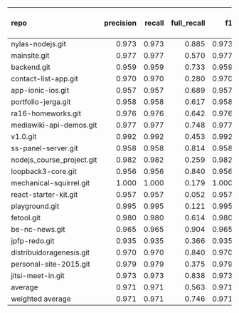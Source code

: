 | repo                      |   precision |   recall |   full_recall |    f1 |   full_f1 |   ppcr |   support |   full_support |   Rules Number |   Average Rule Len |
|:--------------------------|------------:|---------:|--------------:|------:|----------:|-------:|----------:|---------------:|---------------:|-------------------:|
| nylas-nodejs.git          |       0.973 |    0.973 |         0.885 | 0.973 |     0.927 |  0.909 |     27576 |          30342 |             18 |                5.8 |
| mainsite.git              |       0.977 |    0.977 |         0.570 | 0.977 |     0.720 |  0.583 |     17697 |          30335 |             13 |                6.0 |
| backend.git               |       0.959 |    0.959 |         0.733 | 0.959 |     0.831 |  0.764 |     13477 |          17635 |             50 |                6.2 |
| contact-list-app.git      |       0.970 |    0.970 |         0.280 | 0.970 |     0.434 |  0.288 |       634 |           2200 |              6 |                1.5 |
| app-ionic-ios.git         |       0.957 |    0.957 |         0.689 | 0.957 |     0.801 |  0.721 |     30968 |          42975 |            113 |                8.5 |
| portfolio-jerga.git       |       0.958 |    0.958 |         0.617 | 0.958 |     0.750 |  0.643 |     11745 |          18256 |             15 |                6.9 |
| ra16-homeworks.git        |       0.976 |    0.976 |         0.642 | 0.976 |     0.775 |  0.658 |     23113 |          35132 |             18 |                6.6 |
| mediawiki-api-demos.git   |       0.977 |    0.977 |         0.748 | 0.977 |     0.847 |  0.766 |     20429 |          26680 |             26 |                9.2 |
| v1.0.git                  |       0.992 |    0.992 |         0.453 | 0.992 |     0.621 |  0.456 |     12498 |          27383 |             14 |                6.1 |
| ss-panel-server.git       |       0.958 |    0.958 |         0.814 | 0.958 |     0.880 |  0.849 |     17163 |          20212 |             43 |                7.0 |
| nodejs_course_project.git |       0.982 |    0.982 |         0.259 | 0.982 |     0.410 |  0.264 |      2250 |           8526 |              3 |                5.7 |
| loopback3-core.git        |       0.956 |    0.956 |         0.840 | 0.956 |     0.894 |  0.879 |     57153 |          65052 |            115 |                7.6 |
| mechanical-squirrel.git   |       1.000 |    1.000 |         0.179 | 1.000 |     0.304 |  0.179 |       143 |            799 |              1 |                1.0 |
| react-starter-kit.git     |       0.957 |    0.957 |         0.052 | 0.957 |     0.098 |  0.054 |       491 |           9099 |              2 |                6.0 |
| playground.git            |       0.995 |    0.995 |         0.121 | 0.995 |     0.215 |  0.121 |      1315 |          10835 |              4 |                4.5 |
| fetool.git                |       0.980 |    0.980 |         0.614 | 0.980 |     0.755 |  0.627 |     72545 |         115775 |             20 |                8.2 |
| be-nc-news.git            |       0.965 |    0.965 |         0.904 | 0.965 |     0.934 |  0.937 |     16053 |          17131 |             13 |                4.5 |
| jpfp-redo.git             |       0.935 |    0.935 |         0.366 | 0.935 |     0.526 |  0.391 |       306 |            782 |             14 |                6.8 |
| distribuidoragenesis.git  |       0.970 |    0.970 |         0.840 | 0.970 |     0.901 |  0.866 |    160047 |         184722 |             30 |                8.4 |
| personal-site-2015.git    |       0.979 |    0.979 |         0.375 | 0.979 |     0.543 |  0.383 |      2435 |           6352 |              5 |                7.4 |
| jitsi-meet-in.git         |       0.973 |    0.973 |         0.838 | 0.973 |     0.901 |  0.861 |    252735 |         293580 |             69 |               11.0 |
| average                   |       0.971 |    0.971 |         0.563 | 0.971 |     0.670 |  0.581 |     35274 |          45895 |             28 |                6.4 |
| weighted average          |       0.971 |    0.971 |         0.746 | 0.971 |     0.832 |  0.804 |           |                |                |                    |